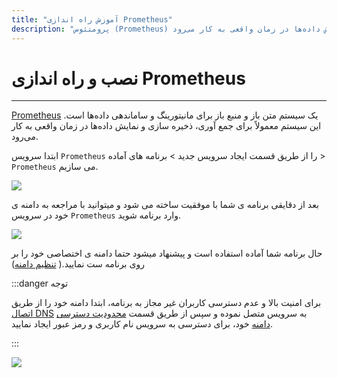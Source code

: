 ```yaml
---
title: "آموزش راه اندازی Prometheus"
description: "پرومتئوس (Prometheus) یک سیستم متن باز و منبع باز برای مانیتورینگ و ساماندهی داده‌ها است. این سیستم معمولاً برای جمع آوری، ذخیره سازی و نمایش داده‌ها در زمان واقعی به کار می‌رود."
---
```


# نصب و راه اندازی Prometheus
---

[Prometheus](https://chabokan.net/services/prometheus/) یک سیستم متن باز و منبع باز برای مانیتورینگ و ساماندهی داده‌ها است. این سیستم معمولاً برای جمع آوری، ذخیره سازی و نمایش داده‌ها در زمان واقعی به کار می‌رود.

ابتدا سرویس `Prometheus` را از طریق قسمت ایجاد سرویس جدید > برنامه های آماده > `Prometheus` می سازیم.

![](https://s1.chabokan.net/docs/images/prometheus-setup-1.jpg)

بعد از دقایقی برنامه ی شما با موفقیت ساخته می شود و میتوانید با مراجعه به دامنه ی خود در سرویس `Prometheus` وارد برنامه شوید.

![](https://s1.chabokan.net/docs/images/prometheus-setup-2.jpg)

حال برنامه شما آماده استفاده است و پیشنهاد میشود حتما دامنه ی اختصاصی خود را بر روی برنامه ست نمایید.( [تنظیم دامنه](https://docs.chabokan.net/domains/))

:::danger توجه

برای امنیت بالا و عدم دسترسی کاربران غیر مجاز به برنامه، ابتدا دامنه خود را از طریق [اتصال DNS](https://docs.chabokan.net/domains/add-dns/) به سرویس متصل نموده و سپس از طریق قسمت [محدودیت دسترسی دامنه](https://docs.chabokan.net/domains/authentication/) خود، برای دسترسی به سرویس نام کاربری و رمز عبور ایجاد نمایید.

:::

![](https://s1.chabokan.net/docs/images/prometheus-setup-3.jpg)
